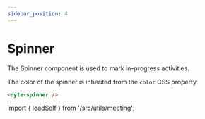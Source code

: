 ```yaml
---
sidebar_position: 4
---
```


# Spinner

The Spinner component is used to mark in-progress activities.

The color of the spinner is inherited from the `color` CSS property.

```html
<dyte-spinner />
```

import { loadSelf } from '/src/utils/meeting';

<div className="ui-preview">
    <dyte-spinner size="sm" />
</div>
